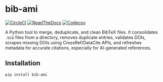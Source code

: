# bib-ami

[![CircleCI](https://circleci.com/gh/hrolfrc/bib-ami.svg?style=shield)](https://circleci.com/gh/hrolfrc/bib-ami)
[![ReadTheDocs](https://readthedocs.org/projects/bib-ami/badge/?version=latest)](https://bib-ami.readthedocs.io/en/latest/)
[![Codecov](https://codecov.io/gh/hrolfrc/bib-ami/branch/main/graph/badge.svg)](https://codecov.io/gh/hrolfrc/bib-ami)

A Python tool to merge, deduplicate, and clean BibTeX files. It consolidates `.bib` files from a directory, removes duplicate entries, validates DOIs, scrapes missing DOIs using CrossRef/DataCite APIs, and refreshes metadata for accurate citations, especially for AI-generated references.

## Installation

```bash
pip install bib-ami